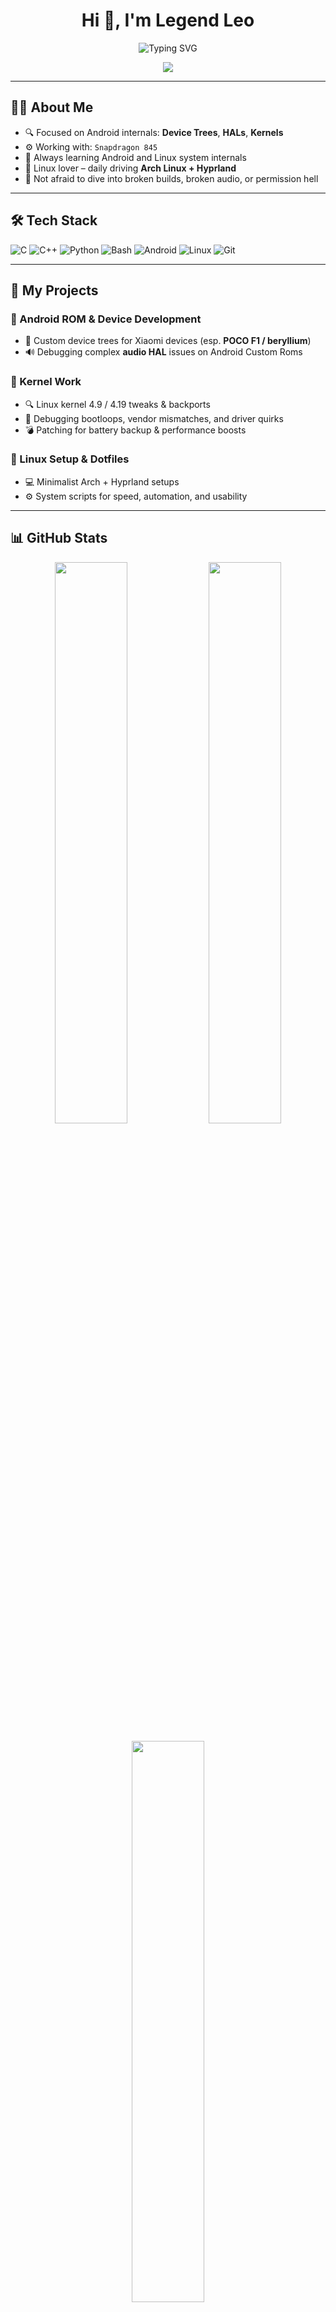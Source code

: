 <!-- GitHub Profile README for Legendleo90 -->

<h1 align="center">Hi 👋, I'm Legend Leo</h1>
<p align="center">
  <img src="https://readme-typing-svg.demolab.com?font=Fira+Code&duration=3000&pause=1000&center=true&vCenter=true&multiline=true&width=600&height=80&lines=Android+ROM+%26+Kernel+Developer;Linux+Customization+Enthusiast;Open+Source+Contributor" alt="Typing SVG" />
</p>


<p align="center">
  <img src="https://capsule-render.vercel.app/api?type=waving&color=gradient&height=120&section=header"/>
</p>

---

## 🧑‍💻 About Me

- 🔍 Focused on Android internals: **Device Trees**, **HALs**, **Kernels**
- ⚙️ Working with: `Snapdragon 845`
- 🧠 Always learning Android and Linux system internals
- 🐧 Linux lover – daily driving **Arch Linux + Hyprland**
- 🚫 Not afraid to dive into broken builds, broken audio, or permission hell

---

## 🛠️ Tech Stack

![C](https://img.shields.io/badge/C-blue?style=flat&logo=c)
![C++](https://img.shields.io/badge/C%2B%2B-00599C?style=flat&logo=c%2B%2B)
![Python](https://img.shields.io/badge/Python-FFD43B?style=flat&logo=python)
![Bash](https://img.shields.io/badge/Bash-121011?style=flat&logo=gnubash)
![Android](https://img.shields.io/badge/Android-3DDC84?style=flat&logo=android)
![Linux](https://img.shields.io/badge/Linux-FCC624?style=flat&logo=linux)
![Git](https://img.shields.io/badge/Git-F05032?style=flat&logo=git)

---

## 📂 My Projects

### 📱 Android ROM & Device Development

- 🧩 Custom device trees for Xiaomi devices (esp. **POCO F1 / beryllium**)
- 🔊 Debugging complex **audio HAL** issues on Android Custom Roms

### 🧠 Kernel Work

- 🔍 Linux kernel 4.9 / 4.19 tweaks & backports
- 🧪 Debugging bootloops, vendor mismatches, and driver quirks
- 💣 Patching for battery backup & performance boosts

### 🐧 Linux Setup & Dotfiles

- 💻 Minimalist Arch + Hyprland setups
- ⚙️ System scripts for speed, automation, and usability

---

## 📊 GitHub Stats

<p align="center">
  <img src="https://github-readme-stats.vercel.app/api?username=Legendleo90&show_icons=true&theme=tokyonight" width="48%" />
  <img src="https://streak-stats.demolab.com?user=Legendleo90&theme=tokyonight" width="48%" />
</p>

<p align="center">
  <img src="https://github-readme-stats.vercel.app/api/top-langs/?username=Legendleo90&layout=compact&theme=tokyonight" width="48%" />
</p>

---

## 📫 Connect With Me

<p align="left">
  <a href="mailto:akshatleo9456@gmail.com"><img src="https://img.shields.io/badge/Email-akshatleo9456%40gmail.com-blue?style=flat&logo=gmail"></a>
  <a href="https://t.me/Legendleo90"><img src="https://img.shields.io/badge/Telegram-%40Legendleo90-blue?style=flat&logo=telegram"></a>
</p>

---

<p align="center">
  <img src="https://capsule-render.vercel.app/api?type=waving&color=gradient&height=120&section=footer"/>
</p>
